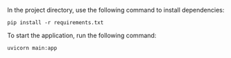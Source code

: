 In the project directory, use the following command to install dependencies:
```
pip install -r requirements.txt
```

To start the application, run the following command:
```
uvicorn main:app
```
